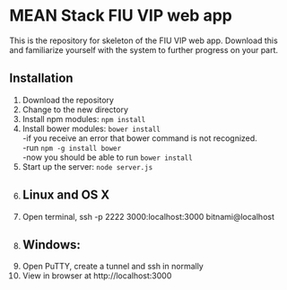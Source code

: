 # MEAN Stack FIU VIP web app

This is the repository for skeleton of the FIU VIP web app. Download this and familiarize yourself with the system to further progress on your part. 

## Installation
1. Download the repository
2. Change to the new directory
3. Install npm modules: `npm install`
5. Install bower modules: `bower install`  
	-if you receive an error that bower command is not recognized.  
	-run `npm -g install bower`  
	-now you should be able to run `bower install`  
6. Start up the server: `node server.js`
7. ## Linux and OS X
8. Open terminal, ssh -p 2222 3000:localhost:3000 bitnami@localhost
9. ## Windows:
10. Open PuTTY, create a tunnel and ssh in normally
11. View in browser at http://localhost:3000
